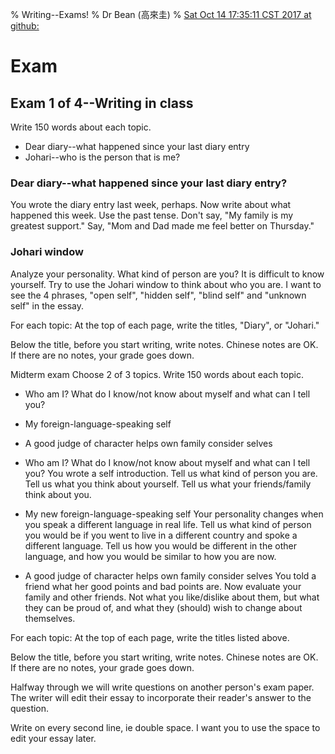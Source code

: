 % Writing--Exams!
% Dr Bean (高來圭)
% [Sat Oct 14 17:35:11 CST 2017 at github: ](https://github.com/drbean/curriculum/tree/master/writing)



# Exam

## Exam 1 of 4--Writing in class

Write 150 words about each topic. 

* Dear diary--what happened since your last diary entry 
* Johari--who is the person that is me?

### Dear diary--what happened since your last diary entry?

You wrote the diary entry last week, perhaps. Now write about what happened this week. Use the past tense. Don't say, "My family is my greatest support." Say, "Mom and Dad made me feel better on Thursday."

### Johari window

Analyze your personality. What kind of person are you? It is difficult to know yourself. Try to use the Johari window to think about who you are. I want to see the 4 phrases, "open self", "hidden self", "blind self" and "unknown self" in the essay.

For each topic: At the top of each page, write the titles, "Diary", or "Johari."

Below the title, before you start writing, write notes. Chinese notes are OK. If there are no notes, your grade goes down.

Midterm exam
Choose 2 of 3 topics. Write 150 words about each topic. 

* Who am I? What do I know/not know about myself and what can I tell you?
* My foreign-language-speaking self
* A good judge of character helps own family consider selves

* Who am I? What do I know/not know about myself and what can I tell you?
You wrote a self introduction. Tell us what kind of person you are. Tell us what you think about yourself.
Tell us what your friends/family think about you.

* My new foreign-language-speaking self
Your personality changes when you speak a different language in real life.
Tell us what kind of person you would be if you went to live in a different country and spoke a different language.
Tell us how you would be different in the other language, and how you would be similar to how you are now.

* A good judge of character helps own family consider selves
You told a friend what her good points and bad points are. Now evaluate your family and other friends.
Not what you like/dislike about them, but what they can be proud of, and what they (should) wish to change about themselves.

For each topic: At the top of each page, write the titles listed above. 

Below the title, before you start writing, write notes. Chinese notes are OK. If there are no notes, your grade goes down.

Halfway through we will write questions on another person's exam paper. The writer will edit their essay to incorporate their reader's answer to the question.

Write on every second line, ie double space. I want you to use the space to edit your essay later.
